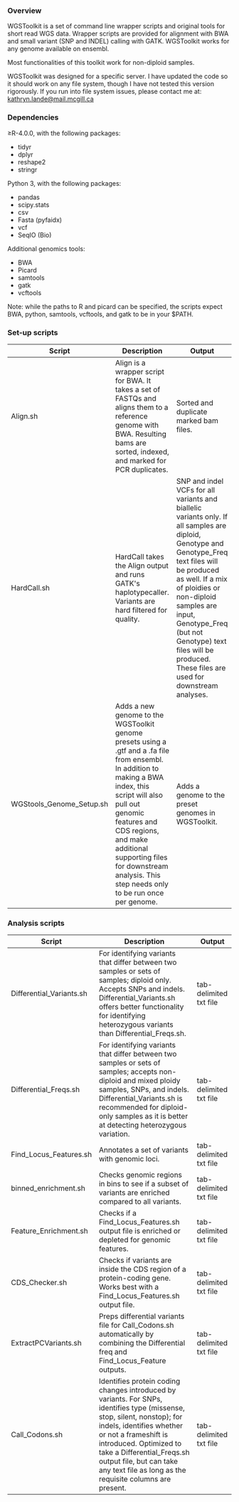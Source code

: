 ### Overview

WGSToolkit is a set of command line wrapper scripts and original tools for short read WGS data. Wrapper scripts are provided for alignment with BWA and small variant (SNP and INDEL) calling with GATK. WGSToolkit works for any genome available on ensembl.

Most functionalities of this toolkit work for non-diploid samples.

WGSToolkit was designed for a specific server. I have updated the code so it should work on any file system, though I have not tested this version rigorously. If you run into file system issues, please contact me at: kathryn.lande@mail.mcgill.ca


### Dependencies
≥R-4.0.0, with the following packages:
- tidyr
- dplyr
- reshape2
- stringr

Python 3, with the following packages:
- pandas
- scipy.stats
- csv
- Fasta (pyfaidx)
- vcf
- SeqIO (Bio)

Additional genomics tools:
- BWA
- Picard
- samtools
- gatk
- vcftools

Note: while the paths to R and picard can be specified, the scripts expect BWA, python, samtools, vcftools, and gatk to be in your $PATH.



### Set-up scripts
| Script | Description | Output |
|-------|--------|----------|
| Align.sh | Align is a wrapper script for BWA. It takes a set of FASTQs and aligns them to a reference genome with BWA. Resulting bams are sorted, indexed, and marked for PCR duplicates. | Sorted and duplicate marked bam files.|
| HardCall.sh | HardCall takes the Align output and runs GATK's haplotypecaller. Variants are hard filtered for quality. | SNP and indel VCFs for all variants and biallelic variants only. If all samples are diploid, Genotype and Genotype_Freq text files will be produced as well. If a mix of ploidies or non-diploid samples are input, Genotype_Freq (but not Genotype) text files will be produced. These files are used for downstream analyses.|
| WGStools_Genome_Setup.sh | Adds a new genome to the WGSToolkit genome presets using a .gtf and a .fa file from ensembl. In addition to making a BWA index, this script will also pull out genomic features and CDS regions, and make additional supporting files for downstream analysis. This step needs only to be run once per genome. | Adds a genome to the preset genomes in WGSToolkit.|


### Analysis scripts 
| Script | Description | Output |
|-------|--------|----------|
| Differential_Variants.sh | For identifying variants that differ between two samples or sets of samples; diploid only. Accepts SNPs and indels. Differential_Variants.sh offers better functionality for identifying heterozygous variants than Differential_Freqs.sh. | tab-delimited txt file |
| Differential_Freqs.sh | For identifying variants that differ between two samples or sets of samples; accepts non-diploid and mixed ploidy samples, SNPs, and indels. Differential_Variants.sh is recommended for diploid-only samples as it is better at detecting heterozygous variation. | tab-delimited txt file |
| Find_Locus_Features.sh | Annotates a set of variants with genomic loci. | tab-delimited txt file|
| binned_enrichment.sh | Checks genomic regions in bins to see if a subset of variants are enriched compared to all variants. | tab-delimited txt file |
| Feature_Enrichment.sh | Checks if a Find_Locus_Features.sh output file is enriched or depleted for genomic features. | tab-delimited txt file |
| CDS_Checker.sh | Checks if variants are inside the CDS region of a protein-coding gene. Works best with a Find_Locus_Features.sh output file. | tab-delimited txt file |
| ExtractPCVariants.sh | Preps differential variants file for Call_Codons.sh automatically by combining the Differential freq and Find_Locus_Feature outputs. | tab-delimited txt file|
| Call_Codons.sh | Identifies protein coding changes introduced by variants. For SNPs, identifies type (missense, stop, silent, nonstop); for indels, identifies whether or not a frameshift is introduced. Optimized to take a Differential_Freqs.sh output file, but can take any text file as long as the requisite columns are present. | tab-delimited txt file |



